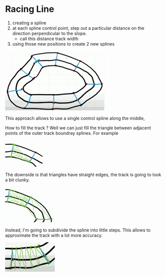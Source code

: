 # Racing Line

1. creating a spline
2. at each spline control point, step out a particular distance on the direction perpendicular to the slope. 
    - call this distance track width
3. using those new positions to create 2 new splines

![](imgs/racingline_track_0.png)

This approach allows to use a single control spline along the middle,

How to fill the track ? Well we can just fill the triangle between adjacent points of the outer track boundray splines. For example 

![](imgs/racingline_track_1.png)

The downside is that triangles have straight edges, the track is going to look a bit clunky.

![](imgs/racingline_track_2.png)

Instead, I'm going to subdivide the spline into little steps. This allows to approximate the track with a lot more accuracy.

![](imgs/racingline_track_3.png)





